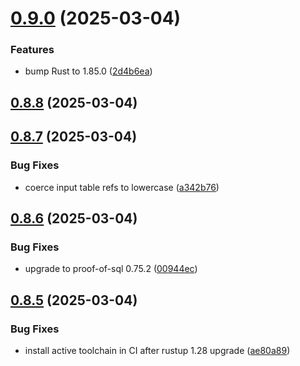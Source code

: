 # [0.9.0](https://github.com/spaceandtimelabs/sxt-proof-of-sql-sdk/compare/v0.8.8...v0.9.0) (2025-03-04)


### Features

* bump Rust to 1.85.0 ([2d4b6ea](https://github.com/spaceandtimelabs/sxt-proof-of-sql-sdk/commit/2d4b6ea68eb9fa58f86c76d6c0bda85b6102c9dc))



## [0.8.8](https://github.com/spaceandtimelabs/sxt-proof-of-sql-sdk/compare/v0.8.7...v0.8.8) (2025-03-04)



## [0.8.7](https://github.com/spaceandtimelabs/sxt-proof-of-sql-sdk/compare/v0.8.6...v0.8.7) (2025-03-04)


### Bug Fixes

* coerce input table refs to lowercase ([a342b76](https://github.com/spaceandtimelabs/sxt-proof-of-sql-sdk/commit/a342b76c241eca295e58dbf3af42d0d6ed7044e0))



## [0.8.6](https://github.com/spaceandtimelabs/sxt-proof-of-sql-sdk/compare/v0.8.5...v0.8.6) (2025-03-04)


### Bug Fixes

* upgrade to proof-of-sql 0.75.2 ([00944ec](https://github.com/spaceandtimelabs/sxt-proof-of-sql-sdk/commit/00944ec52c622be39b696c6cfb0db7b976166b45))



## [0.8.5](https://github.com/spaceandtimelabs/sxt-proof-of-sql-sdk/compare/v0.8.4...v0.8.5) (2025-03-04)


### Bug Fixes

* install active toolchain in CI after rustup 1.28 upgrade ([ae80a89](https://github.com/spaceandtimelabs/sxt-proof-of-sql-sdk/commit/ae80a8942c8a4560a6d35ca76fcccf931062a880))



